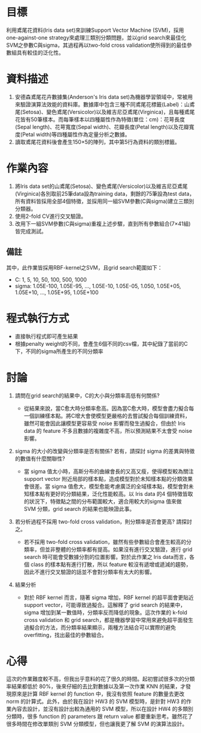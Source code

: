# 目標
利用鳶尾花資料(Iris data set)來訓練Support Vector Machine (SVM)，採用one-against-one strategy來處理三類別分類問題，並以grid search來最佳化SVM之參數C與sigma，其過程再以two-fold cross validation使所得到的最佳參數組具有較佳的泛化性。

# 資料描述
1. 安德森鳶尾花卉數據集(Anderson's Iris data set)為機器學習領域中，常被用來驗證演算法效能的資料庫。數據庫中包含三種不同鳶尾花標籤(Label)：山鳶尾(Setosa)、變色鳶尾(Versicolor)以及維吉尼亞鳶尾(Virginica)，且每種鳶尾花皆有50筆樣本。而每筆樣本以四種屬性作為特徵(單位：cm)：花萼長度(Sepal length)、花萼寬度(Sepal width)、花瓣長度(Petal length)以及花瓣寬度(Petal width)等四種屬性作為定量分析之數據。
2. 讀取鳶尾花資料後會產生150×5的陣列，其中第5行為資料的類別標籤。

# 作業內容
1. 將Iris data set的山鳶尾(Setosa)、變色鳶尾(Versicolor)以及維吉尼亞鳶尾(Virginica)各別取前25筆data設為training data，剩餘的75筆設為test data，所有資料皆採用全部4個特徵，並採用同一組SVM參數(C與sigma)建立三類別分類器。
2. 使用2-fold CV進行交叉驗證。
3. 改用下一組SVM參數(C與sigma)重複上述步驟，直到所有參數組合(7×41組)皆完成測試。

## 備註
其中，此作業皆採用RBF-kernel之SVM，且grid search範圍如下：
- C: 1, 5, 10, 50, 100, 500, 1000
- sigma: 1.05E-100, 1.05E-95, …, 1.05E-10, 1.05E-05, 1.050, 1.05E+05, 1.05E+10, …, 1.05E+95, 1.05E+100

# 程式執行方式
- 直接執行程式即可產生結果
- 根據penalty weight的不同，會產生6個不同的csv檔，其中紀錄了當前的C下，不同的sigma所產生的不同分類率

# 討論
1. 請問在grid search的結果中，C的大小與分類率高低有何關係?
	- 從結果來說，當C愈大時分類率愈高。因為當C愈大時，模型會盡力擬合每一個訓練樣本點。將C增大會使模型更嚴格的去嘗試擬合每個訓練資料，雖然可能會因此讓模型更容易受 noise 影響而發生過擬合，但由於 Iris data 的 feature 不多且數據的複雜度不高，所以預測結果不太會受 noise 影響。

2. sigma 的大小的改變與分類率是否有關係? 若有，請探討 sigma 的差異與特徵的數值有什麼關聯性?
	- 當 sigma 值太小時，高斯分布的曲線會長的又高又瘦，使得模型較為關注 support vector 附近局部的樣本點，造成模型對於未知樣本點的分類效果會很差。當 sigma 值愈大，模型愈能考慮廣泛的全域樣本點，模型會對未知樣本點有更好的分類結果，泛化性能較高。以 Iris data 的4 個特徵皆取的狀況下，特徵點之間的分布範圍較大，適合用較大的sigma 值來做 SVM 分類，grid search 的結果也能映證此事。

3. 若分析過程不採用 two-fold cross validation，則分類率是否會更高? 請探討之。
   - 若不採用 two-fold cross validation，雖然有些參數組合會產生較高的分類率，但並非整體的分類率都有提高。如果沒有進行交叉驗證，進行 grid search 時可能會受數據分割的位置影響。對於此作業之 Iris data而言，各個 class 的樣本點有進行打散，所以 feature 較沒有遞增或遞減的趨勢，因此不進行交叉驗證的話並不會對分類率有太大的影響。

4. 結果分析
   - 對於 RBF kernel 而言，隨著 sigma 增加，RBF kernel 的超平面會更貼近 support vector，可能導致過擬合。這解釋了 grid search 的結果中，sigma 增加到某一數值時，分類率反而降低的現象。這次作業的 k-fold cross validation 和 grid search，都是機器學習中常用來避免超平面發生過擬合的方法，而分類率結果顯示，兩種方法結合可以實際的避免overfitting，找出最佳的參數組合。

# 心得
這次的作業難度較不高，但我出乎意料的花了很久的時間。起初嘗試很多次的分類率結果都低於 80%，後來仔細的去比對數據以及第一次作業 KNN 的結果，才發現原來是計算 RBF kernel 的 function 中，我沒有依照 feature 的數量去更改norm 的計算式。此外，由於我在設計 HW3 的 SVM 模型時，是針對 HW3 的作業內容去設計，並沒有設計出較為通用的 SVM 模型，所以在設計 HW4 的多類別分類時，很多 function 的 parameters 跟 return value 都要重新思考。雖然花了很多時間在修改單類別 SVM 分類模型，但也讓我更了解 SVM 的演算法設計。
